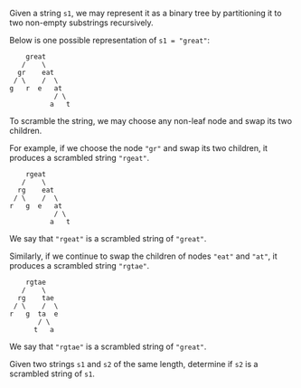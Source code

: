 <div class="rendered-markdown markdown-body sample-markdown "><p>Given a string <code>s1</code>, we may represent it as a binary tree by partitioning it to two non-empty substrings recursively.</p>
<p>Below is one possible representation of <code>s1 = "great"</code>:</p>
<pre><code>    great
   /    \
  gr    eat
 / \    /  \
g   r  e   at
           / \
          a   t
</code></pre>
<p>To scramble the string, we may choose any non-leaf node and swap its two children.</p>
<p>For example, if we choose the node <code>"gr"</code> and swap its two children, it produces a scrambled string <code>"rgeat"</code>.</p>
<pre><code>    rgeat
   /    \
  rg    eat
 / \    /  \
r   g  e   at
           / \
          a   t
</code></pre>
<p>We say that <code>"rgeat"</code> is a scrambled string of <code>"great"</code>.</p>
<p>Similarly, if we continue to swap the children of nodes <code>"eat"</code> and <code>"at"</code>, it produces a scrambled string <code>"rgtae"</code>.</p>
<pre><code>    rgtae
   /    \
  rg    tae
 / \    /  \
r   g  ta  e
       / \
      t   a
</code></pre>
<p>We say that <code>"rgtae"</code> is a scrambled string of <code>"great"</code>.</p>
<p>Given two strings <code>s1</code> and <code>s2</code> of the same length, determine if <code>s2</code> is a scrambled string of <code>s1</code>.</p>
</div>